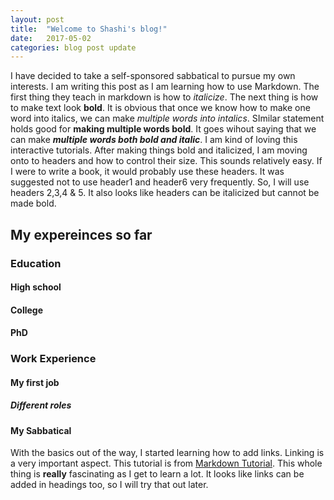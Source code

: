 ```yaml
---
layout: post
title:  "Welcome to Shashi's blog!"
date:   2017-05-02 
categories: blog post update
---
```

I have decided to take a self-sponsored sabbatical to pursue my own interests. I am writing this post as I am learning how to use Markdown. The first thing they teach in markdown is how to _italicize_. The next thing is how to make text look **bold**. It is obvious that once we know how to make one word into italics, we can make _multiple words into intalics_. SImilar statement holds good for **making multiple words bold**. It goes wihout saying that we can make **_multiple words both bold and italic_**. I am kind of loving this interactive tutorials.
After making things bold and italicized, I am moving onto to headers and how to control their size. This sounds relatively easy. If I were to write a book, it would probably use these headers. It was suggested not to use header1 and header6 very frequently. So, I will use headers 2,3,4 & 5. It also looks like headers can be italicized but cannot be made bold.
## My expereinces so far
### Education
#### High school
#### College
#### PhD
### Work Experience
#### My first job
##### _Different roles_
#### My Sabbatical

With the basics out of the way, I started learning how to add links. Linking is a very important aspect. This tutorial is from [Markdown Tutorial](www.markdowntutorial.com). This whole thing is **really** fascinating as I get to learn a lot. It looks like links can be added in headings too, so I will try that out later. 

